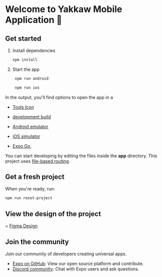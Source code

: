 # Welcome to Yakkaw Mobile Application 👋

## Get started

1. Install dependencies

   ```bash
   npm install
   ```

2. Start the app

   ```bash
    npm run android
   ```

   ```bash
    npm run ios
   ```

In the output, you'll find options to open the app in a

- [Tools Icon](https://icons.expo.fyi/Index)

- [development build](https://docs.expo.dev/develop/development-builds/introduction/)
- [Android emulator](https://docs.expo.dev/workflow/android-studio-emulator/)
- [iOS simulator](https://docs.expo.dev/workflow/ios-simulator/)
- [Expo Go](https://expo.dev/go),

You can start developing by editing the files inside the **app** directory. This project uses [file-based routing](https://docs.expo.dev/router/introduction).

## Get a fresh project

When you're ready, run:

```bash
npm run reset-project
```

## View the design of the project

= [Figma Design](https://www.figma.com/design/bzvfEHdMxROC52XllYWdpb/Yakkaw-Mobile-Application-Figma?node-id=0-1&t=VdiDb9LQvV52zKKk-1)


## Join the community

Join our community of developers creating universal apps.

- [Expo on GitHub](https://github.com/expo/expo): View our open source platform and contribute.
- [Discord community](https://chat.expo.dev): Chat with Expo users and ask questions.
